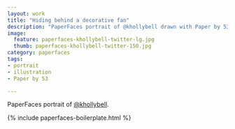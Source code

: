 ```yaml
---
layout: work
title: "Hiding behind a decorative fan"
description: "PaperFaces portrait of @khollybell drawn with Paper by 53 on an iPad."
image: 
  feature: paperfaces-khollybell-twitter-lg.jpg
  thumb: paperfaces-khollybell-twitter-150.jpg
category: paperfaces
tags: 
- portrait
- illustration
- Paper by 53

---
```


PaperFaces portrait of [@khollybell](http://twitter.com/khollybell).

{% include paperfaces-boilerplate.html %}